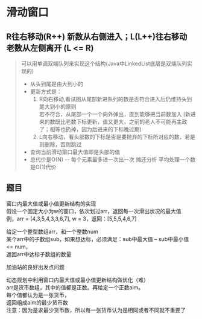 # 滑动窗口
## R往右移动(R++) 新数从右侧进入；L(L++)往右移动 老数从左侧离开  (L <= R)
> 可以用单调双端队列来实现这个结构(Java中LinkedList底层是双端队列实现的)
> + 从头到尾是由大到小的 
> + 更新方式是：
>   1. R向右移动,看试图从尾部新进队列的数是否符合进入后仍维持头到尾大到小的原则  
>   若不符合，从尾部一个一个向外弹出，直到能够把当前数加入
>   (新进来的数既比老数下标更新，值又更大，之前的老人不可能再主政了；相等也扔掉，因为后进来的下标晚过期)
>   2. L向右移动，看头部数的下标是否是要抛弃的下标所对应的数，若是则删除，否则跳过
> + 查询当前滑动窗口最大值即是头部的值
> + 总代价是O(N) -- 每个元素最多进一次出一次  摊还分析 平均处理一个数是O(1)代价


## 题目
 
窗口内最大值或最小值更新结构的实现  
假设一个固定大小为w的窗口，依次划过arr，返回每一次滑出状况的最大值  
例，arr = [4,3,5,4,3,3,6,7], w = 3，返回：[5,5,5,4,6,7]  

给定一个整型数组arr，和一个整数num  
某个arr中的子数组sub，如果想达标，必须满足：sub中最大值 – sub中最小值 <= num，  
返回arr中达标子数组的数量  

加油站的良好出发点问题  

动态规划中利用窗口内最大值或最小值更新结构做优化（难）  
arr是货币数组，其中的值都是正数。再给定一个正数aim。  
每个值都认为是一张货币，  
返回组成aim的最少货币数  
注意：因为是求最少货币数，所以每一张货币认为是相同或者不同就不重要了
